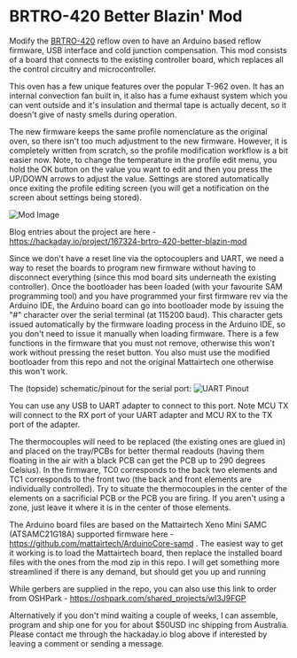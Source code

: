 # BRTRO-420 Better Blazin' Mod

Modify the [BRTRO-420](http://www.charmhigh-tech.com/sale-7840318-hot-2500w-reflow-oven-brt-420-charmhigh-hot-air-infrared-300-300mm-soldering-rework-station.html) reflow oven to have an Arduino based reflow firmware, USB interface and cold junction compensation. This mod consists of a board that connects to the existing controller board, which replaces all the control circuitry and microcontroller.

This oven has a few unique features over the popular T-962 oven. It has an internal convection fan built in, it also has a fume exhaust system which you can vent outside and it's insulation and thermal tape is actually decent, so it doesn't give of nasty smells during operation.

The new firmware keeps the same profile nomenclature as the original oven, so there isn't too much adjustment to the new firmware. However, it is completely written from scratch, so the profile modification workflow is a bit easier now. Note, to change the temperature in the profile edit menu, you hold the OK button on the value you want to edit and then you press the UP/DOWN arrows to adjust the value. Settings are stored automatically once exiting the profile editing screen (you will get a notification on the screen about settings being stored).

![Mod Image](https://cdn.hackaday.io/images/2437681569845054828.jpg)

Blog entries about the project are here - https://hackaday.io/project/167324-brtro-420-better-blazin-mod

Since we don't have a reset line via the optocouplers and UART, we need a way to reset the boards to program new firmware without having to disconnect everything (since this mod board sits underneath the existing controller). Once the bootloader has been loaded (with your favourite SAM programming tool) and you have programmed your first firmware rev via the Arduino IDE, the Arduino board can go into bootloader mode by issuing the "#" character over the serial terminal (at 115200 baud). This character gets issued automatically by the firmware loading process in the Arduino IDE, so you don't need to issue it manually when loading firmware. There is a few functions in the firmware that you must not remove, otherwise this won't work without pressing the reset button. You also must use the modified bootloader from this repo and not the original Mattairtech one otherwise this won't work.

The (topside) schematic/pinout for the serial port:
![UART Pinout](https://cdn.hackaday.io/images/5605181570455859567.png)

You can use any USB to UART adapter to connect to this port. Note MCU TX will connect to the RX port of your UART adapter and MCU RX to the TX port of the adapter.

The thermocouples will need to be replaced (the existing ones are glued in) and placed on the tray/PCBs for better thermal readouts (having them floating in the air with a black PCB can get the PCB up to 290 degrees Celsius). In the firmware, TC0 corresponds to the back two elements and TC1 corresponds to the front two (the back and front elements are individually controlled). Try to situate the thermocouples in the center of the elements on a sacrificial PCB or the PCB you are firing. If you aren't using a zone, just leave it where it is in the center of those elements.

The Arduino board files are based on the Mattairtech Xeno Mini SAMC (ATSAMC21G18A) supported firmware here - https://github.com/mattairtech/ArduinoCore-samd . The easiest way to get it working is to load the Mattairtech board, then replace the installed board files with the ones from the mod zip in this repo. I will get something more streamlined if there is any demand, but should get you up and running

While gerbers are supplied in the repo, you can also use this link to order from OSHPark - https://oshpark.com/shared_projects/wI3J9FGP

Alternatively if you don't mind waiting a couple of weeks, I can assemble, program and ship one for you for about $50USD inc shipping from Australia. Please contact me through the hackaday.io blog above if interested by leaving a comment or sending a message.
